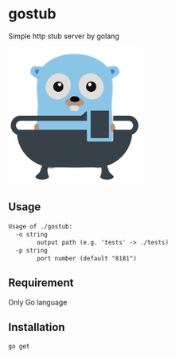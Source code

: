 # gostub

Simple http stub server by golang

![gostub](./gostub.png)

## Usage

```
Usage of ./gostub:
  -o string
    	output path (e.g. 'tests' -> ./tests)
  -p string
    	port number (default "8181")
```

## Requirement

Only Go language

## Installation

```sh
go get  

```